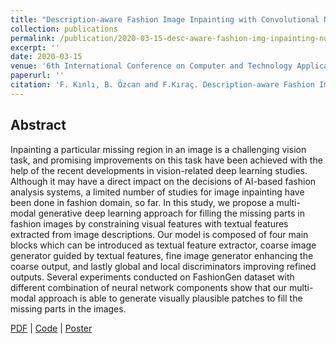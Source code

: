 ```yaml
---
title: "Description-aware Fashion Image Inpainting with Convolutional Neural Networks in Coarse-to-Fine Manner"
collection: publications
permalink: /publication/2020-03-15-desc-aware-fashion-img-inpainting-number-4
excerpt: ''
date: 2020-03-15
venue: '6th International Conference on Computer and Technology Applications (ICCTA 2020, former ICCIT)'
paperurl: ''
citation: 'F. Kınlı, B. Özcan and F.Kıraç. Description-aware Fashion Image Inpainting with Convolutional Neural Networks in Coarse-to-Fine Manner. In Proceedings of 2020 6th International Conference on Computer and Technology Applications (ICCTA 2020, former ICCIT), Apr, 2020.'
---
```


## Abstract
Inpainting a particular missing region in an image is a challenging vision task, and promising improvements on this task have been achieved with the help of the recent developments in vision-related deep learning studies. Although it may have a direct impact on the decisions of AI-based fashion analysis systems, a limited number of studies for image inpainting have been done in fashion domain, so far. In this study, we propose a multi-modal generative deep learning approach for filling the missing parts in fashion images by constraining visual features with textual features extracted from image descriptions. Our model is composed of four main blocks which can be introduced as textual feature extractor, coarse image generator guided by textual features, fine image generator enhancing the coarse output, and lastly global and local discriminators improving refined outputs. Several experiments conducted on FashionGen dataset with different combination of neural network components show that our multi-modal approach is able to generate visually plausible patches to fill the missing parts in the images.


[PDF][iccta-paper] |
[Code](https://github.com/birdortyedi/description-aware-fashion-inpainting) |
[Poster][iccta-poster]

[iccta-paper]: https://birdortyedi.github.io/files/E1563.pdf
[iccta-poster]: https://birdortyedi.github.io/files/iccta-poster.key